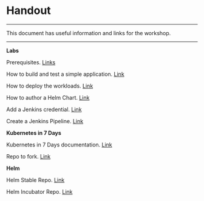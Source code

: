 # Handout

---

This document has useful information and links for the workshop.

---

**Labs**

Prerequisites. [Links](prereqs.md)

How to build and test a simple application. [Link](first-app.md)

How to deploy the workloads. [Link](workloads.md)

How to author a Helm Chart. [Link](helm-lab.md)

Add a Jenkins credential. [Link](https://kube7days.staging.do.citopro.com/07-ci-cd-solutions/07-03.html)

Create a Jenkins Pipeline. [Link](https://kube7days.staging.do.citopro.com/07-ci-cd-solutions/07-05.html)


**Kubernetes in 7 Days**

Kubernetes in 7 Days documentation. [Link](http://kube7days.staging.do.citopro.com)

Repo to fork. [Link](https://github.com/desdrury/kubernetes-in-7-days-video)


**Helm**

Helm Stable Repo. [Link](https://github.com/helm/charts/tree/master/stable)

Helm Incubator Repo. [Link](https://github.com/helm/charts/tree/master/incubator)
